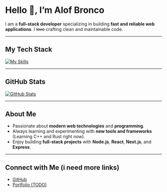 # Hello 👋, I’m Alof Bronco

I am a **full-stack developer** specializing in building **fast and reliable web applications**. I ~~love~~ crafting clean and maintainable code.

---

## My Tech Stack

[![My Skills](https://skillicons.dev/icons?i=js,ts,html,css,react,nextjs,nodejs,express,notion,linux)](https://skillicons.dev)

---

## GitHub Stats

[![GitHub Stats](https://github-readme-stats.vercel.app/api?username=AlofBronco&show_icons=true&theme=radical)](https://github.com/AlofBronco)

---

## About Me

- Passionate about **modern web technologies** and **programming**.
- Always learning and experimenting with **new tools and frameworks** (Learning C++ and Rust right now).
- Enjoy building **full-stack projects** with **Node.js**, **React**, **Next.js**, and **Express**.

---

## Connect with Me (i need more links)

- [GitHub](https://github.com/AlofBronco)
- [Portfolio (TODO)](https://example.com)
